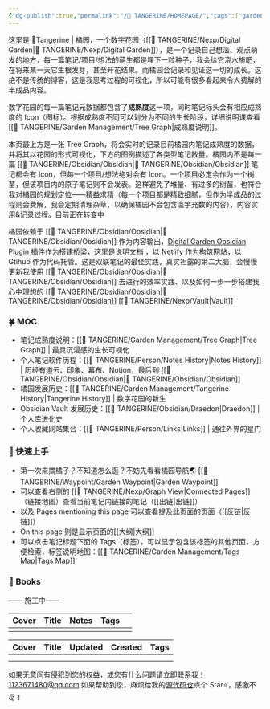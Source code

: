 ```yaml
---
{"dg-publish":true,"permalink":"/🍊 TANGERINE/HOMEPAGE/","tags":["gardenEntry"],"noteIcon":"signpost","created":"2024-12-10T20:59:03.915+08:00","updated":"2025-08-16T23:25:07.755+08:00"}
---
```


这里是 🍊Tangerine | 橘园，一个数字花园（[[🍊 TANGERINE/Nexp/Digital Garden\|🍊 TANGERINE/Nexp/Digital Garden]]），是一个记录自己想法、观点萌发的地方，每一篇笔记/项目/想法的萌生都是埋下一粒种子，我会给它浇水施肥，在将来某一天它生根发芽，甚至开花结果。而橘园会记录和见证这一切的成长。这绝不是传统的博客，这是我思考过程的可视化，所以可能有很多看起来令人费解的半成品内容。

数字花园的每一篇笔记元数据都包含了**成熟度**这一项，同时笔记标头会有相应成熟度的 Icon（图标）。根据成熟度不同可以划分为不同的生长阶段，详细说明课查看[[🍊 TANGERINE/Garden Management/Tree Graph\|成熟度说明]]。

本页最上方是一张 Tree Graph，将会实时的记录目前橘园内笔记成熟度的数据，并将其以花园的形式可视化，下方的图例描述了各类型笔记数量。橘园内不是每一篇 [[🍊 TANGERINE/Obsidian/Obsidian\|🍊 TANGERINE/Obsidian/Obsidian]] 笔记都会有 Icon，但每一个项目/想法绝对会有 Icon。一个项目必定会作为一个树苗，但该项目内的原子笔记则不会发表。这样避免了堆量、有过多的树苗，也符合我对橘园的规划定位——精益求精（每一个项目都是精致细腻，但作为半成品的过程则会费解，我会定期清理杂草，以确保橘园不会包含滥竽充数的内容），内容实用&记录过程。目前正在转变中

橘园依赖于 [[🍊 TANGERINE/Obsidian/Obsidian\|🍊 TANGERINE/Obsidian/Obsidian]] 作为内容输出，[Digital Garden Obsidian Plugin](https://github.com/oleeskild/Obsidian-Digital-Garden) 插件作为搭建桥梁，这里是[说明文档](https://dg-docs.ole.dev/) ，以 [Netlify](https://app.netlify.com/) 作为构筑网站，以 Gtihub 作为代码托管。这是双联笔记的最佳实践，真实袒露的第二大脑，会慢慢更新我使用 [[🍊 TANGERINE/Obsidian/Obsidian\|🍊 TANGERINE/Obsidian/Obsidian]] 去进行的效率实践、以及如何一步一步搭建我心中理想的 [[🍊 TANGERINE/Obsidian/Obsidian\|🍊 TANGERINE/Obsidian/Obsidian]] [[🍊 TANGERINE/Nexp/Vault\|Vault]]

### 🍀 MOC
- 笔记成熟度说明：[[🍊 TANGERINE/Garden Management/Tree Graph\|Tree Graph]] | 最具沉浸感的生长可视化
- 个人笔记软件历程：[[🍊 TANGERINE/Person/Notes  History\|Notes  History]] | 历经有道云、印象、幕布、Notion，最后到 [[🍊 TANGERINE/Obsidian/Obsidian\|🍊 TANGERINE/Obsidian/Obsidian]]
- 橘园发展历史：[[🍊 TANGERINE/Garden Management/Tangerine History\|Tangerine History]] | 数字花园的新生
- Obsidian Vault 发展历史：[[🍊 TANGERINE/Obsidian/Draedon\|Draedon]] | 个人库进化史
- 个人收藏网站集合：[[🍊 TANGERINE/Person/Links\|Links]] | 通往外界的星门

### 🌱 快速上手
- 第一次来摘橘子？不知道怎么逛？不妨先看看橘园导航🌏 [[🍊 TANGERINE/Waypoint/Garden Waypoint\|Garden Waypoint]]
- 可以查看右侧的 [[🍊 TANGERINE/Nexp/Graph View\|Connected Pages]] （链接地图）查看当前笔记内链接的笔记（[[出链\|出链]]）
- 以及 Pages mentioning this page 可以查看提及此页面的页面（[[反链\|反链]]）
- On this page 则是显示页面的[[大纲\|大纲]]
- 可以点击笔记标题下面的 Tags（标签），可以显示包含该标签的其他页面，方便检索，标签说明地图：[[🍊 TANGERINE/Garden Management/Tags Map\|Tags Map]] 

### 📖 Books
—— 施工中——

| Cover                                                        | Title                                   | Notes                                                                | Tags                                                                |      |
| ------------------------------------------------------------ | --------------------------------------- | -------------------------------------------------------------------- | ------------------------------------------------------------------- | ---- |
|                                                              |                                         |                                                                      |                                                                     |      |

| Cover | Title | Updated | Created | Tags |
| ----- | ----- | ------- | ------- | ---- |
|       |       |         |         |      |
|       |       |         |         |      |

如果无意间有侵犯到您的权益，或您有什么问题请立即联系我！ 1123671480@qq.com
如果帮助到您，麻烦给我的[源代码仓](https://github.com/1123671480/Cheng-s-DigitalGarden)点个 Star⭐，感激不尽！
